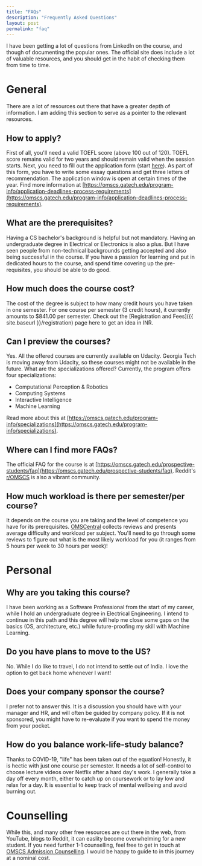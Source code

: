 ```yaml
---
title: "FAQs"
description: "Frequently Asked Questions"
layout: post
permalink: "faq"
---
```

I have been getting a lot of questions from LinkedIn on the course, and though of documenting the popular ones. The official site does include a lot of valuable resources, and you should get in the habit of checking them from time to time.

# General
There are a lot of resources out there that have a greater depth of information. I am adding this section to serve as a pointer to the relevant resources.

## How to apply?
First of all, you'll need a valid TOEFL score (above 100 out of 120). TOEFL score remains valid for two years and should remain valid when the session starts. Next, you need to fill out the application form (start [here](https://omscs.gatech.edu/apply-now)). As part of this form, you have to write some essay questions and get three letters of recommendation. The application window is open at certain times of the year. Find more information at [https://omscs.gatech.edu/program-info/application-deadlines-process-requirements](https://omscs.gatech.edu/program-info/application-deadlines-process-requirements).

## What are the prerequisites?
Having a CS bachelor's background is helpful but not mandatory. Having an undergraduate degree in Electrical or Electronics is also a plus. But I have seen people from non-technical backgrounds getting accepted and also being successful in the course. If you have a passion for learning and put in dedicated hours to the course, and spend time covering up the pre-requisites, you should be able to do good.

## How much does the course cost?
The cost of the degree is subject to how many credit hours you have taken in one semester. For one course per semester (3 credit hours), it currently amounts to $841.00 per semester. Check out the [Registration and Fees]({{ site.baseurl }}/registration) page here to get an idea in INR.

## Can I preview the courses?
Yes. All the offered courses are currently available on Udacity. Georgia Tech is moving away from Udacity, so these courses might not be available in the future. 
What are the specializations offered?
Currently, the program offers four specializations:
- Computational Perception & Robotics
- Computing Systems
- Interactive Intelligence
- Machine Learning

Read more about this at [https://omscs.gatech.edu/program-info/specializations](https://omscs.gatech.edu/program-info/specializations).

## Where can I find more FAQs?
The official FAQ for the course is at [https://omscs.gatech.edu/prospective-students/faq](https://omscs.gatech.edu/prospective-students/faq). Reddit's [r/OMSCS](https://www.reddit.com/r/OMSCS/) is also a vibrant community.

## How much workload is there per semester/per course?
It depends on the course you are taking and the level of competence you have for its prerequisites. [OMSCentral](https://omscentral.com/) collects reviews and presents average difficulty and workload per subject. You'll need to go through some reviews to figure out what is the most likely workload for you (it ranges from 5 hours per week to 30 hours per week)! 

# Personal

## Why are you taking this course?
I have been working as a Software Professional from the start of my career, while I hold an undergraduate degree in Electrical Engineering. I intend to continue in this path and this degree will help me close some gaps on the basics (OS, architecture, etc.) while future-proofing my skill with Machine Learning.

## Do you have plans to move to the US?
No. While I do like to travel, I do not intend to settle out of India. I love the option to get back home whenever I want!

## Does your company sponsor the course?
I prefer not to answer this. It is a discussion you should have with your manager and HR, and will often be guided by company policy. If it is not sponsored, you might have to re-evaluate if you want to spend the money from your pocket.

## How do you balance work-life-study balance?
Thanks to COVID-19, "life" has been taken out of the equation! Honestly, it is hectic with just one course per semester. It needs a lot of self-control to choose lecture videos over Netflix after a hard day's work. I generally take a day off every month, either to catch up on coursework or to lay low and relax for a day. It is essential to keep track of mental wellbeing and avoid burning out. 

# Counselling
While this, and many other free resources are out there in the web, from YouTube, blogs to Reddit, it can easlity become overwhelming for a new student. If you need further 1-1 counselling, feel free to get in touch at [OMSCS Admission Counselling](https://www.buymeacoffee.com/royniladri/e/29141). I would be happy to guide to in this journey at a nominal cost.

